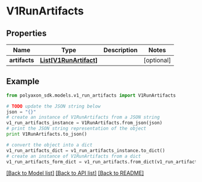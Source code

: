 # V1RunArtifacts


## Properties
Name | Type | Description | Notes
------------ | ------------- | ------------- | -------------
**artifacts** | [**List[V1RunArtifact]**](V1RunArtifact.md) |  | [optional] 

## Example

```python
from polyaxon_sdk.models.v1_run_artifacts import V1RunArtifacts

# TODO update the JSON string below
json = "{}"
# create an instance of V1RunArtifacts from a JSON string
v1_run_artifacts_instance = V1RunArtifacts.from_json(json)
# print the JSON string representation of the object
print V1RunArtifacts.to_json()

# convert the object into a dict
v1_run_artifacts_dict = v1_run_artifacts_instance.to_dict()
# create an instance of V1RunArtifacts from a dict
v1_run_artifacts_form_dict = v1_run_artifacts.from_dict(v1_run_artifacts_dict)
```
[[Back to Model list]](../README.md#documentation-for-models) [[Back to API list]](../README.md#documentation-for-api-endpoints) [[Back to README]](../README.md)


